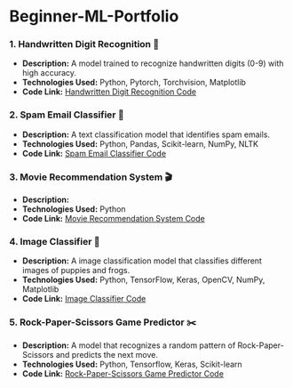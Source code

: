 # Beginner-ML-Portfolio

### 1. Handwritten Digit Recognition 📝
- **Description:** A model trained to recognize handwritten digits (0-9) with high accuracy.
- **Technologies Used:** Python, Pytorch, Torchvision, Matplotlib
- **Code Link:** [Handwritten Digit Recognition Code](https://github.com/phyulwin/Beginner-ML-Portfolio/blob/main/projects/HDR.ipynb)

### 2. Spam Email Classifier 📩
- **Description:** A text classification model that identifies spam emails.
- **Technologies Used:** Python, Pandas, Scikit-learn, NumPy, NLTK
- **Code Link:** [Spam Email Classifier Code](https://github.com/phyulwin/Beginner-ML-Portfolio/blob/main/projects/SMD.ipynb)

### 3. Movie Recommendation System 🎬
- **Description:** 
- **Technologies Used:** Python
- **Code Link:** [Movie Recommendation System Code]()

### 4. Image Classifier 📸
- **Description:** A image classification model that classifies different images of puppies and frogs.
- **Technologies Used:** Python, TensorFlow, Keras, OpenCV, NumPy, Matplotlib
- **Code Link:** [Image Classifier Code](https://github.com/phyulwin/Beginner-ML-Portfolio/blob/main/projects/ImageClassifier.ipynb)

### 5. Rock-Paper-Scissors Game Predictor ✂️
- **Description:** A model that recognizes a random pattern of Rock-Paper-Scissors and predicts the next move.
- **Technologies Used:** Python, Tensorflow, Keras, Scikit-learn
- **Code Link:** [Rock-Paper-Scissors Game Predictor Code](https://github.com/phyulwin/Beginner-ML-Portfolio/blob/main/projects/RPS.ipynb)